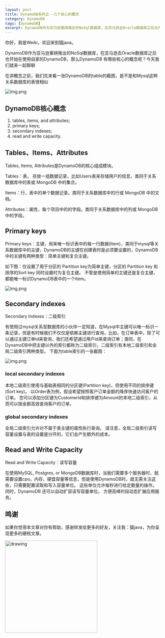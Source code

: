 ```yaml
---
layout: post
title: DynamoDB系列之--几个核心的概念
category: DynamoDB
tags: [DynamoDB]
excerpt: DynamoDB作为亚马逊重磅推出的NoSql数据库，在亚马逊去Oracle数据库之后也开始在使用自家的DynamoDB，那么DynamoDB 有哪些核心的概念呢？
---
```

你好，我是Weiki，欢迎来到猿java。

DynamoDB作为亚马逊重磅推出的NoSql数据库，在亚马逊去Oracle数据库之后也开始在使用自家的DynamoDB，那么DynamoDB 有哪些核心的概念呢？今天我们就来一起聊聊

在讲概念之前，我们先来看一张DynamoDB的table的截图，是不是和Mysql这种关系数据库的表很相似

![img.png](https://www.yuanjava.cn/assets/md/java/dynamodb-table.png)

## DynamoDB核心概念

1. tables, items, and attributes;
2. primary keys;
3. secondary indexes;
4. read and write capacity.


## Tables、Items、Attributes

Tables, Items, Attributes是DynamoDB的核心组成模块。

Tables：表， 存放一组数据记录，比如Users表来存储用户的信息，类同于关系数据库中的表或 MongoDB 中的集合。

Items：行，表中的单个数据记录。类同于关系数据库中的行或 MongoDB 中的文档。

Attributes：属性，每个项目中的的字段。类同于关系数据库中的列或 MongoDB 中的字段。

## Primary keys

Primary keys：主键，用来唯一标识表中的每一行数据(Item)，类同于mysql等关系数据库中的主键，DynamoDB的主键在创建表时是必须要设置的，DynamoDB中的主键有两种类型：简单主键和复合主键。

如下图：仅设置了用于分区的 Partition key为简单主键，分区的 Partition key 和 排序的Sort key 同时设置时为复合主键。 不管是使用简单的主键还是复合主键，都能唯一标识DynamoDB表中的一个Item。

![img.png](https://www.yuanjava.cn/assets/md/java/dynamodb-primary-key.png)

## Secondary indexes

Secondary Indexes：二级索引

有使用过mysql关系型数据库的小伙伴一定知道，在Mysql中主键可以唯一标识一条记录，但是有时候我们不仅仅是依赖主键进行查询，比如，在订单表中，除了可以通过主键订单id来查询，我们还希望通过用户id来查询订单；类同，在DynamoDB中把主键以外的索引都称为二级索引，二级索引有本地二级索引和全局二级索引两种类型。
下面为table索引的一张截图：

![img.png](https://www.yuanjava.cn/assets/md/java/dynamodb-index.png)

### local secondary indexes

本地二级索引使用与基础表相同的分区键(Partition key)，但使用不同的排序键(Sort key)。 以Order表为例，假设希望按照客户订单金额的降序快速访问客户的订单。 您可以添加分区键为CustomerId和排序键为Amount的本地二级索引，从而可以按金额高效查询客户的订单。

### global secondary indexes
全局二级索引允许对不属于表主键的属性执行查询。 请注意，全局二级索引读写容量设置与表的设置是分开的，它们会产生额外的成本。


## Read and Write Capacity

Read and Write Capacity：读写容量

在使用MySQL, Postgres, or MongoDB数据库时，当我们需要多个服务器时，就需要设置cpu，内存，硬盘容量等信息，但是使用DynamoDB时，就无需关注这些，只需要配置读取和写入容量单位。 这些单位允许每秒进行给定数量的操作。 同时，DynamoDB 还可以自动扩容读写容量单位。 方便高峰时段动态扩展应用服务。


## 鸣谢
如果你觉得本文章对你有帮助，感谢转发给更多的好友，关注我：猿java，为你呈现更多的硬核文章。

<img src="https://yuanjava.cn/assets/img/pub.jpg" alt="drawing" style="width:300px;"/>

